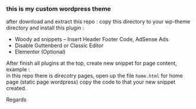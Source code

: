 ### this is my custom wordpress theme  
after download and extract this repo : 
copy this directory to your wp-theme directory and install this plugin :  

- Woody ad snippets – Insert Header Footer Code, AdSense Ads  
- Disable Guttenberd or Classic Editor  
- Elementor (Optional)  

After finish all plugins at the top, create new snippet for page content, example :  
in this repo there is direcotry pages, open up the file ```home.html``` for home page (static page wordpress) copy the code to that your new snippet created.

Regards
